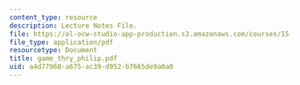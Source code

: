 ```yaml
---
content_type: resource
description: Lecture Notes File.
file: https://ol-ocw-studio-app-production.s3.amazonaws.com/courses/15-010-economic-analysis-for-business-decisions-fall-2004/a4d77968a675ac39d952b7665de9a0a0_game_thry_philip.pdf
file_type: application/pdf
resourcetype: Document
title: game_thry_philip.pdf
uid: a4d77968-a675-ac39-d952-b7665de9a0a0
---
```

